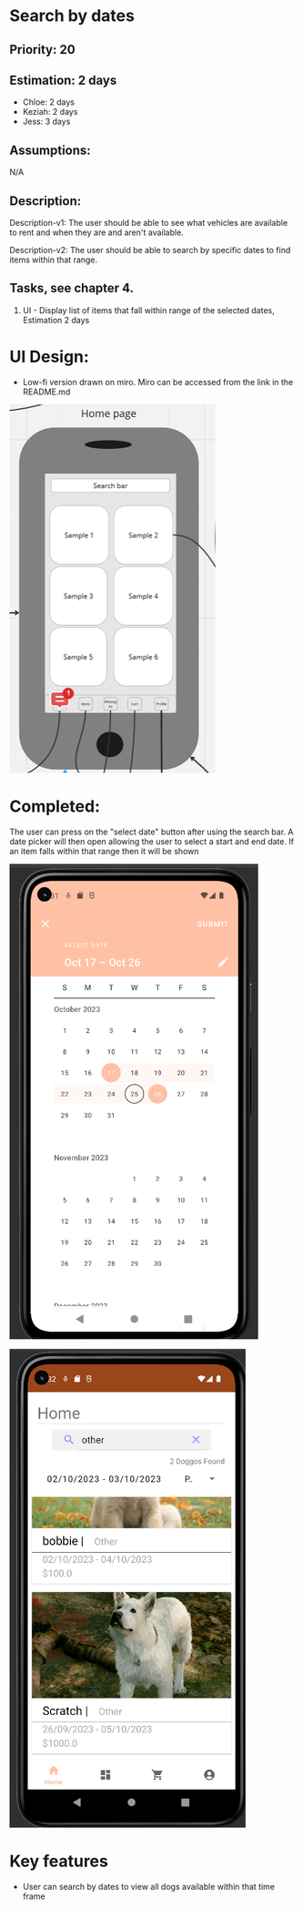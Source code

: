 
# Search by dates

## Priority: 20 

## Estimation: 2 days

* Chloe: 2 days
* Keziah: 2 days
* Jess: 3 days

## Assumptions: 
N/A

## Description:
Description-v1: The user should be able to see what vehicles are available to rent and when they are and aren't available.

Description-v2: The user should be able to search by specific dates to find items within that range.

## Tasks, see chapter 4.

1. UI - Display list of items that fall within range of the selected dates, Estimation 2 days


# UI Design:
* Low-fi version drawn on miro. Miro can be accessed from the link in the README.md

![image](/images/home_page.png)

# Completed:
The user can press on the "select date" button after using the search bar. A date picker will then open allowing the user to select a start and end date. If an item falls within that range then it will be shown


![image](/images/select_2_dates.png)

![image](/images/after_selecting_dates.png)

# Key features
* User can search by dates to view all dogs available within that time frame
